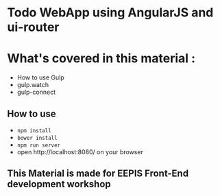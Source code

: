 # Todo WebApp using AngularJS and ui-router

# What's covered in this material : 
- How to use Gulp
- gulp.watch
- gulp-connect

## How to use
- `npm install`
- `bower install`
- `npm run server`
- open http://localhost:8080/ on your browser

## This Material is made for EEPIS Front-End development workshop